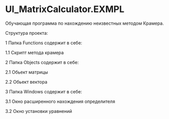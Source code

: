# UI_MatrixCalculator.EXMPL
Обучающая программа по нахождению неизвестных методом Крамера.

Структура проекта:

1 Папка Functions содержит в себе:

  1.1 Скрипт метода крамера
  
2 Папка Objects содержит в себе:

  2.1 Обьект матрицы
  
  2.2 Обьект вектора
  
3 Папка Windows содержит в себе:

  3.1 Окно расширенного нахождения определителя
  
  3.2 Окно установки уравнений
